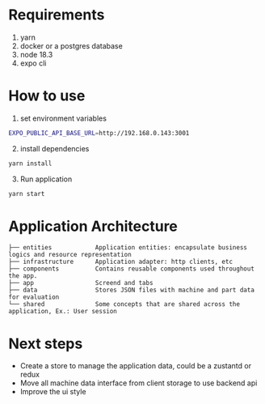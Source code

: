 # Requirements

1. yarn
2. docker or a postgres database
3. node 18.3
4. expo cli

# How to use

1. set environment variables

```sh
EXPO_PUBLIC_API_BASE_URL=http://192.168.0.143:3001
```

2. install dependencies

```sh
yarn install
```

3. Run application

```sh
yarn start
```

# Application Architecture

```
├── entities            Application entities: encapsulate business logics and resource representation
├── infrastructure      Application adapter: http clients, etc
├── components          Contains reusable components used throughout the app.
├── app                 Screend and tabs
├── data                Stores JSON files with machine and part data for evaluation
└── shared              Some concepts that are shared across the application, Ex.: User session
```

# Next steps
- Create a store to manage the application data, could be a zustantd or redux
- Move all machine data interface from client storage to use backend api
- Improve the ui style

